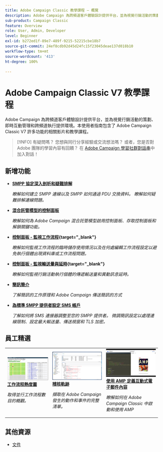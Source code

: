 ```yaml
---
title: Adobe Campaign Classic 教學課程 — 概覽
description: Adobe Campaign 為跨頻道客戶體驗設計提供平台，並為視覺行銷活動的策劃、即時互動管理及 Cross-channel Execution 提供環境。本使用手冊包含了 Adobe Campaign Standard 許多功能的相關影片和教學課程。
sub-product: Campaign Classic
feature: Overview
role: User, Admin, Developer
level: Beginner
exl-id: b272ed1f-89e7-489f-9215-52215cbe18b7
source-git-commit: 24ef8cdb92d45d24fc15f23045deae137d018b10
workflow-type: tm+mt
source-wordcount: '413'
ht-degree: 100%

---
```


# Adobe Campaign Classic V7 教學課程

Adobe Campaign 為跨頻道客戶體驗設計提供平台，並為視覺行銷活動的策劃、即時互動管理和跨頻道執行提供環境。本使用者指南包含了 Adobe Campaign Classic V7 許多功能的相關影片和教學課程。

>[!INFO]
> 有疑問嗎？ 您想與同行分享經驗或交流想法嗎？ 或者，您是否對 Adobe 團隊的學習內容有回饋？ 在 [Adobe Campaign 學習社群對話串](https://experienceleaguecommunities.adobe.com:443/t5/adobe-campaign-classic/join-the-discussion-on-adobe-campaign-learning/td-p/419096)中加入對話！

<div id="whats-new-section">

## 新增功能

* **[SMPP 協定深入剖析和疑難排解](https://experienceleague.adobe.com/docs/campaign-learn/set-up-sms-for-adobe-campaign/smpp-deep-dive-and-troubleshooting.html?lang=zh-Hant)**

   *瞭解如何建立 SMPP 連線以及 SMPP 如何通過 PDU 交換資料。 瞭解如何疑難排解連線問題。*

* **[混合託管模型的控制面板](https://experienceleague.adobe.com/docs/control-panel-learn/tutorials/control-panel-for-hybrid-hosting-models.html?lang=zh-Hant)**

   *瞭解如何為 Adobe Campaign 混合託管模型啟用控制面板、存取控制面板和解鎖關鍵功能。*

* **[控制面板 - 監視工作流程](https://experienceleague.adobe.com/docs/control-panel-learn/tutorials/performance-monitoring/monitor-workflows.html?lang=zh-Hant){target="_blank"}**

   *瞭解如何監視工作流程的臨時儲存使用情況以及在何處編輯工作流程設定以避免執行個體出現資料庫或工作流程問題。*

* **[控制面板 - 監視輸送量與延時](https://experienceleague.adobe.com/docs/control-panel-learn/tutorials/performance-monitoring/monitor-throughputs-and-latency.html?lang=zh-Hant){target="_blank"}**

   *瞭解如何監視行銷活動執行個體的傳遞輸送量和異動訊息延時。*

* **[簡訊簡介](https://experienceleague.adobe.com/docs/campaign-learn/set-up-sms-for-adobe-campaign/introduction-to-sms.html?lang=zh-Hant)**

   *了解簡訊的工作原理和 Adobe Campaign 傳送簡訊的方式*

* **[為標準 SMPP 提供者設定 SMS 帳戶](https://experienceleague.adobe.com/docs/campaign-learn/set-up-sms-for-adobe-campaign/set-up-account-for-standard-smpp-provider.html?lang=zh-Hant)**

   *了解如何將 SMS 連接器調整至您的 SMPP 提供者。 微調簡訊設定以處理連線限制、設定最大輸送量、傳送視窗和 TLS 加密。*

</div>

<div id="recs-overview-body-1"></div>
<div id="recs-overview-body-2"></div>
<div id="recs-overview-body-3"></div>
<div id="recs-overview-body-4"></div>
<div id="recs-overview-body-5"></div>
<div id="recs-overview-body-6"></div>

<div id="staff-picks-section">

## 員工精選

<table>
<tr>
  <td>
    <a href="./monitoring-campaign-classic/workflow-heatmap.md">
      <img alt="工作流程熱度圖（影片）" src="./assets/workflow-heatmap.png"/>
    </a>
    <div>
      <a href="./monitoring-campaign-classic/workflow-heatmap.md">
    <strong>工作流程熱度圖</strong>
    </a>
    </div>
    <p>
    <em>取得並行工作流程數目的概觀。</em>
    <p>
  </td>
   <td>
    <a href="./monitoring-campaign-classic/audit-trail.md">
      <img alt="稽核軌跡（影片）" src="./assets/acc-audit-trail-thumb.png" />
    </a>
    <div>
      <a href="./monitoring-campaign-classic/audit-trail.md">
    <strong>稽核軌跡</strong>
    </a>
    </div> 
    <p>
    <em>擷取在 Adobe Campaign 發生的動作和事件的完整清單。</em>
    <p>
  </td>
  <td>
    <a href="./sending-messages/email-channel/defining-interactive-email-content-with-amp.md">
      <img alt="使用 AMP 定義互動式電子郵件內容（影片）" src="./assets/29940.png" />
    </a>
    <div>
      <a href="./sending-messages/email-channel/defining-interactive-email-content-with-amp.md">
    <strong>使用 AMP 定義互動式電子郵件內容</strong>
    </a>
    </div>
    <p>
    <em>瞭解如何在 Adobe Campaign Classic 中啟動和使用 AMP </em>
    <p>
  </td>
</tr>
</table>

</div>

## 其他資源

* [文件](https://experienceleague.adobe.com/docs/campaign-classic/using/getting-started/starting-with-adobe-campaign/about-adobe-campaign-classic.html?lang=zh-Hant)
